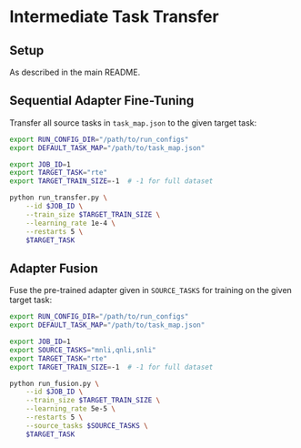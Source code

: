 # Intermediate Task Transfer

## Setup

As described in the main README.

## Sequential Adapter Fine-Tuning

Transfer all source tasks in `task_map.json` to the given target task:

```bash
export RUN_CONFIG_DIR="/path/to/run_configs"
export DEFAULT_TASK_MAP="/path/to/task_map.json"

export JOB_ID=1
export TARGET_TASK="rte"
export TARGET_TRAIN_SIZE=-1  # -1 for full dataset

python run_transfer.py \
    --id $JOB_ID \
    --train_size $TARGET_TRAIN_SIZE \
    --learning_rate 1e-4 \
    --restarts 5 \
    $TARGET_TASK
```

## Adapter Fusion

Fuse the pre-trained adapter given in `SOURCE_TASKS` for training on the given target task:

```bash
export RUN_CONFIG_DIR="/path/to/run_configs"
export DEFAULT_TASK_MAP="/path/to/task_map.json"

export JOB_ID=1
export SOURCE_TASKS="mnli,qnli,snli"
export TARGET_TASK="rte"
export TARGET_TRAIN_SIZE=-1  # -1 for full dataset

python run_fusion.py \
    --id $JOB_ID \
    --train_size $TARGET_TRAIN_SIZE \
    --learning_rate 5e-5 \
    --restarts 5 \
    --source_tasks $SOURCE_TASKS \
    $TARGET_TASK
```
